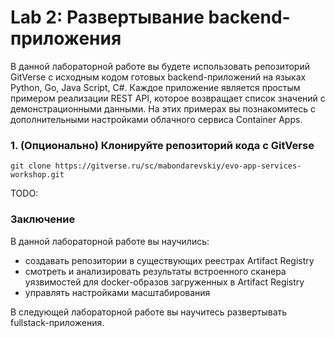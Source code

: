 # Lab 2: Развертывание backend-приложения

В данной лабораторной работе вы будете использовать репозиторий GitVerse с исходным кодом готовых backend-приложений на языках Python, Go, Java Script, C#. Каждое приложение является простым примером реализации REST API, которое возвращает список значений с демонстрационными данными. На этих примерах вы познакомитесь с дополнительными настройками облачного сервиса Container Apps.

### 1. (Опционально) Клонируйте репозиторий кода c GitVerse

```
git clone https://gitverse.ru/sc/mabondarevskiy/evo-app-services-workshop.git
``` 

TODO:

### Заключение
В данной лабораторной работе вы научились:

- создавать репозитории в существующих реестрах Artifact Registry
- смотреть и анализировать результаты встроенного сканера уязвимостей для docker-образов загруженных в Artifact Registry
- управлять настройками масштабирования

В следующей лабораторной работе вы научитесь развертывать fullstack-приложения.